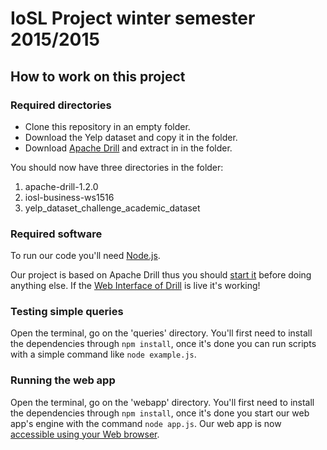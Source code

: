 # IoSL Project winter semester 2015/2015

## How to work on this project
### Required directories 
- Clone this repository in an empty folder.
- Download the Yelp dataset and copy it in the folder.
- Download [Apache Drill](https://drill.apache.org/download/) and extract in in the folder.

You should now have three directories in the folder:

1. apache-drill-1.2.0
2. iosl-business-ws1516
3. yelp_dataset_challenge_academic_dataset

### Required software
To run our code you'll need [Node.js](https://nodejs.org/en/).

Our project is based on Apache Drill thus you should [start it](https://drill.apache.org/docs/starting-drill-on-linux-and-mac-os-x/) before doing anything else. If the [Web Interface of Drill](http://localhost:8047/) is live it's working!

### Testing simple queries
Open the terminal, go on the 'queries' directory. You'll first need to install the dependencies through `npm install`, once it's done you can run scripts with a simple command like `node example.js`.

### Running the web app
Open the terminal, go on the 'webapp' directory. You'll first need to install the dependencies through `npm install`, once it's done you start our web app's engine with the command `node app.js`. Our web app is now [accessible using your Web browser](http://localhost:1337/).
